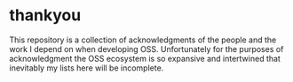 # thankyou

This repository is a collection of acknowledgments of the people and the work I
depend on when developing OSS.  Unfortunately for the purposes of
acknowledgment the OSS ecosystem is so expansive and intertwined that inevitably
my lists here will be incomplete.
